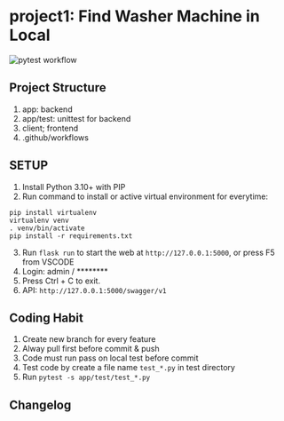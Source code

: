 # project1: Find Washer Machine in Local

![pytest workflow](https://github.com/tkminh/project1/actions/workflows/python-app.yml/badge.svg)


## Project Structure
1. app: backend
2. app/test: unittest for backend
3. client; frontend
4. .github/workflows


## SETUP
1. Install Python 3.10+ with PIP
2. Run command to install or active virtual environment for everytime:
```
pip install virtualenv
virtualenv venv
. venv/bin/activate
pip install -r requirements.txt
```
3. Run `flask run` to start the web at `http://127.0.0.1:5000`, or press F5 from VSCODE
4. Login: admin / ********
5. Press Ctrl + C to exit.
6. API: `http://127.0.0.1:5000/swagger/v1`


## Coding Habit
1. Create new branch for every feature
2. Alway pull first before commit & push
3. Code must run pass on local test before commit
4. Test code by create a file name `test_*.py` in test directory
5. Run `pytest -s app/test/test_*.py`

## Changelog
